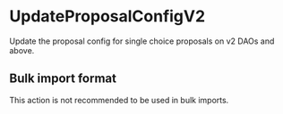 # UpdateProposalConfigV2

Update the proposal config for single choice proposals on v2 DAOs and above.

## Bulk import format

This action is not recommended to be used in bulk imports.
